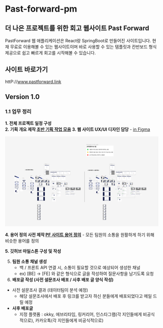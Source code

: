 # Past-forward-pm

## 더 나은 프로젝트를 위한 회고 웹사이트 Past Forward
PastForward 웹 애플리케이션은 React랑 SpringBoot로 만들어진 사이트입니다. 현재 무료로 이용해볼 수 있는 웹사이트이며 바로 사용할 수 있는 템플릿과 칸반보드 형식 제공으로 쉽고 빠르게 회고를 시작해볼 수 있습니다.

## 사이트 바로가기
httP://www.pastforward.link


## Version 1.0
### 1.1 업무 정리

**1. 전체 프로젝트 일정 구성**  
**2. 기획 개요 제작 [**초반 기획 작업 모음**](https://www.notion.so/e7ff61f1a34f4edcba21b3d08666e43d?pvs=21)** 
**3. 웹 사이트 UX/UI 디자인 담당** - [in Figma](https://www.figma.com/file/zJaBNvTvLlG0d9h5TILICj/Past-Forward-Web-Site?type=design&node-id=524%3A9733&mode=design&t=B3sGfj94IRz1BbZV-1)

![Figma 작업창](./images/Figma.png)


**4. 용어 정의 사전 제작 [PF 사이트 용어 정의](https://www.notion.so/PF-2a9d6f970ba544d980fce11501fba1d7?pvs=21)** 
    - 모든 팀원의 소통을 원활하게 하기 위해 비슷한 용어를 정의
      
**5. 깃허브 마일스톤 구성 및 작성**


5. **팀원 소통 채널 생성**
    - 백 / 프론트 API 연결 시, 소통이 필요할 것으로 예상되어 생성한 채널
    - ex) [BE] → [FE] 와 같은 형식으로 글을 작성하여 질문사항을 남기도록 요청
6. **배포글 작성 (사전 설문조사 배포 / 사후 배포 글 양식 작성)**
- 사전 설문조사 결과 (데이터팀이 분석 예정)
    - 해당 설문조사에서 배포 후 링크를 받고자 하신 분들에게 배포되었다고 메일 드릴 예정
- **사후 배포글**
    - 지정 플랫폼 : okky, 에브리타임, 링커리어, 인스타그램(각 지인들에게 비공식적으로), 카카오톡(각 지인들에게 비공식적으로)
